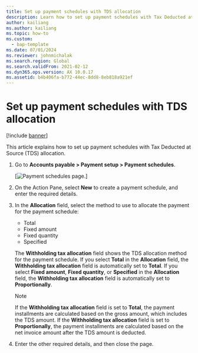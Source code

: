 ```yaml
---
title: Set up payment schedules with TDS allocation
description: Learn how to set up payment schedules with Tax Deducted at Source (TDS) allocation, including a step-by-step process for setting up payment schedules.
author: kailiang
ms.author: kailiang
ms.topic: how-to
ms.custom: 
  - bap-template
ms.date: 07/01/2024
ms.reviewer: johnmichalak
ms.search.region: Global
ms.search.validFrom: 2021-02-12
ms.dyn365.ops.version: AX 10.0.17
ms.assetid: b4b406fa-b772-44ec-8dd8-8eb818a921ef
---
```


# Set up payment schedules with TDS allocation

[!include [banner](../../includes/banner.md)]

This article explains how to set up payment schedules with Tax Deducted at Source (TDS) allocation.

1. Go to **Accounts payable \> Payment setup \> Payment schedules**.

    [![Payment schedules page.](../media/apac-ind-TDS-27.png)]

2. On the Action Pane, select **New** to create a payment schedule, and enter the required details.
3. In the **Allocation** field, select the method to use to allocate the payment for the payment schedule:

    - Total
    - Fixed amount
    - Fixed quantity
    - Specified

    The **Withholding tax allocation** field shows the TDS allocation method for the payment schedule. If you select **Total** in the **Allocation** field, the **Withholding tax allocation** field is automatically set to **Total**. If you select **Fixed amount**, **Fixed quantity**, or **Specified** in the **Allocation** field, the **Withholding tax allocation** field is automatically set to **Proportionally**.

    > [!NOTE]
    > If the **Withholding tax allocation** field is set to **Total**, the payment installments are calculated based on the gross amount, which includes the TDS amount. If the **Withholding tax allocation** field is set to **Proportionally**, the payment installments are calculated based on the net invoice amount after the TDS amount is deducted.

4. Enter the other required details, and then close the page.
